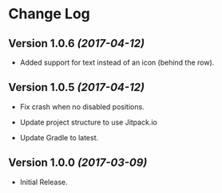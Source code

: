 Change Log
==========

Version 1.0.6 *(2017-04-12)*
----------------------------

 * Added support for text instead of an icon (behind the row).


Version 1.0.5 *(2017-04-12)*
----------------------------

 * Fix crash when no disabled positions.

 * Update project structure to use Jitpack.io

 * Update Gradle to latest.

Version 1.0.0 *(2017-03-09)*
----------------------------

 * Initial Release.


